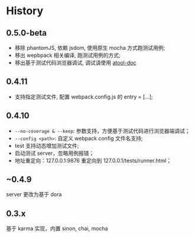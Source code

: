 # History

## 0.5.0-beta

- 移除 phantomJS, 依赖 jsdom, 使用原生 mocha 方式跑测试用例;
- 移出 wepbpack 相关编译, 跑测试用例的方式;
- 移出基于测试代码浏览器调试, 调试请使用 [atool-doc](https://github.com/ant-tool/atool-doc) 

## 0.4.11

- 支持指定测试文件, 配置 webpack.config.js 的 entry = [...];

## 0.4.10
- `--no-coverage & --keep`: 参数支持，方便基于测试代码进行浏览器端调试；
- `--config <path>`: 自定义 webpack config 文件名支持;
- test 支持动态增加测试文件;
- 启动测试 server，忽略用例报错；
- 地址重定向：127.0.0.1:9876 重定向到 127.0.0.1/tests/runner.html；

## ~0.4.9

server 更改为基于 dora

## 0.3.x
基于 karma 实现，内置 sinon, chai, mocha
